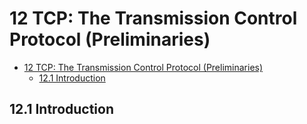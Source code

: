 # 12 TCP: The Transmission Control Protocol (Preliminaries)

- [12 TCP: The Transmission Control Protocol (Preliminaries)](#12-tcp-the-transmission-control-protocol-preliminaries)
  - [12.1 Introduction](#121-introduction)

## 12.1 Introduction



